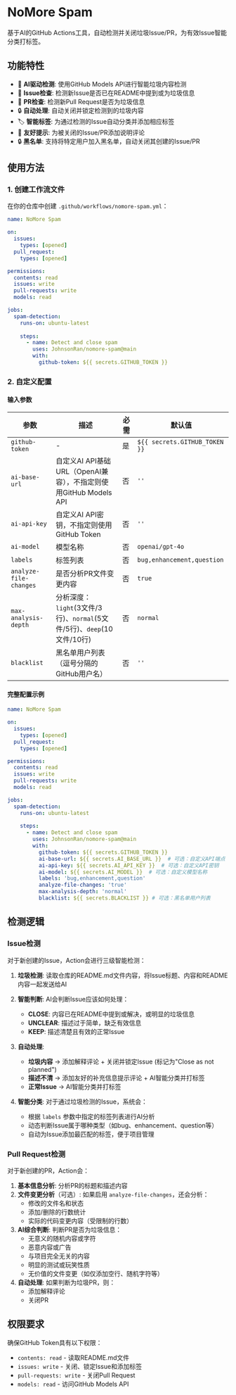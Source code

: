 # NoMore Spam

基于AI的GitHub Actions工具，自动检测并关闭垃圾Issue/PR，为有效Issue智能分类打标签。

## 功能特性

- 🤖 **AI驱动检测**: 使用GitHub Models API进行智能垃圾内容检测
- 📝 **Issue检查**: 检测新Issue是否已在README中提到或为垃圾信息
- 🔄 **PR检查**: 检测新Pull Request是否为垃圾信息
- 🔒 **自动处理**: 自动关闭并锁定检测到的垃圾内容
- 🏷️ **智能标签**: 为通过检测的Issue自动分类并添加相应标签
- 💬 **友好提示**: 为被关闭的Issue/PR添加说明评论
- 🔒 **黑名单**: 支持将特定用户加入黑名单，自动关闭其创建的Issue/PR

## 使用方法

### 1. 创建工作流文件

在你的仓库中创建 `.github/workflows/nomore-spam.yml`：

```yaml
name: NoMore Spam

on:
  issues:
    types: [opened]
  pull_request:
    types: [opened]

permissions:
  contents: read
  issues: write
  pull-requests: write
  models: read

jobs:
  spam-detection:
    runs-on: ubuntu-latest
    
    steps:
      - name: Detect and close spam
        uses: JohnsonRan/nomore-spam@main
        with:
          github-token: ${{ secrets.GITHUB_TOKEN }}
```

### 2. 自定义配置

#### 输入参数

| 参数 | 描述 | 必需 | 默认值 |
|------|------|------|--------|
| `github-token` | - | 是 | `${{ secrets.GITHUB_TOKEN }}` |
| `ai-base-url` | 自定义AI API基础URL（OpenAI兼容），不指定则使用GitHub Models API | 否 | `''` |
| `ai-api-key` | 自定义AI API密钥，不指定则使用GitHub Token | 否 | `''` |
| `ai-model` | 模型名称 | 否 | `openai/gpt-4o` |
| `labels` | 标签列表 | 否 | `bug,enhancement,question` |
| `analyze-file-changes` | 是否分析PR文件变更内容 | 否 | `true` |
| `max-analysis-depth` | 分析深度：`light`(3文件/3行)、`normal`(5文件/5行)、`deep`(10文件/10行) | 否 | `normal` |
| `blacklist` | 黑名单用户列表（逗号分隔的GitHub用户名） | 否 | `''` |

#### 完整配置示例

```yaml
name: NoMore Spam

on:
  issues:
    types: [opened]
  pull_request:
    types: [opened]

permissions:
  contents: read
  issues: write
  pull-requests: write
  models: read

jobs:
  spam-detection:
    runs-on: ubuntu-latest
    
    steps:
      - name: Detect and close spam
        uses: JohnsonRan/nomore-spam@main
        with:
          github-token: ${{ secrets.GITHUB_TOKEN }}
          ai-base-url: ${{ secrets.AI_BASE_URL }}  # 可选：自定义API端点（去除 /chat/completions）
          ai-api-key: ${{ secrets.AI_API_KEY }}  # 可选：自定义API密钥
          ai-model: ${{ secrets.AI_MODEL }}  # 可选：自定义模型名称
          labels: 'bug,enhancement,question'
          analyze-file-changes: 'true'
          max-analysis-depth: 'normal'
          blacklist: ${{ secrets.BLACKLIST }} # 可选：黑名单用户列表
```

## 检测逻辑

### Issue检测

对于新创建的Issue，Action会进行三级智能检测：

1. **垃圾检测**: 读取仓库的README.md文件内容，将Issue标题、内容和README内容一起发送给AI
2. **智能判断**: AI会判断Issue应该如何处理：
   - **CLOSE**: 内容已在README中提到或解决，或明显的垃圾信息
   - **UNCLEAR**: 描述过于简单，缺乏有效信息
   - **KEEP**: 描述清楚且有效的正常Issue

3. **自动处理**:
   - **垃圾内容** → 添加解释评论 + 关闭并锁定Issue (标记为"Close as not planned")
   - **描述不清** → 添加友好的补充信息提示评论 + AI智能分类并打标签
   - **正常Issue** → AI智能分类并打标签

4. **智能分类**: 对于通过垃圾检测的Issue，系统会：
   - 根据 `labels` 参数中指定的标签列表进行AI分析
   - 动态判断Issue属于哪种类型（如bug、enhancement、question等）
   - 自动为Issue添加最匹配的标签，便于项目管理

### Pull Request检测

对于新创建的PR，Action会：

1. **基本信息分析**: 分析PR的标题和描述内容
2. **文件变更分析**（可选）: 如果启用 `analyze-file-changes`，还会分析：
   - 修改的文件名和状态
   - 添加/删除的行数统计
   - 实际的代码变更内容（受限制的行数）
3. **AI综合判断**: 判断PR是否为垃圾信息：
   - 无意义的随机内容或字符
   - 恶意内容或广告
   - 与项目完全无关的内容
   - 明显的测试或玩笑性质
   - 无价值的文件变更（如仅添加空行、随机字符等）
4. **自动处理**: 如果判断为垃圾PR，则：
   - 添加解释评论
   - 关闭PR

## 权限要求

确保GitHub Token具有以下权限：

- `contents: read` - 读取README.md文件
- `issues: write` - 关闭、锁定Issue和添加标签
- `pull-requests: write` - 关闭Pull Request
- `models: read` - 访问GitHub Models API

